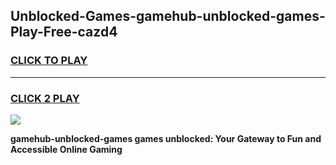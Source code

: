 
## Unblocked-Games-gamehub-unblocked-games-Play-Free-cazd4
<h3>
<a href="https://premium76.site?title=gamehub-unblocked-games&ref=18A">CLICK TO PLAY</a></h3>
<hr>

<h3>
<a href="https://premium76.site?title=gamehub-unblocked-games&ref=18A">CLICK 2 PLAY</a>
  
</h3>

<a href="https://premium76.site?title=gamehub-unblocked-games&ref=18A"><img src="https://clearcache.store/games.png"></a>


**gamehub-unblocked-games games unblocked: Your Gateway to Fun and Accessible Online Gaming**
